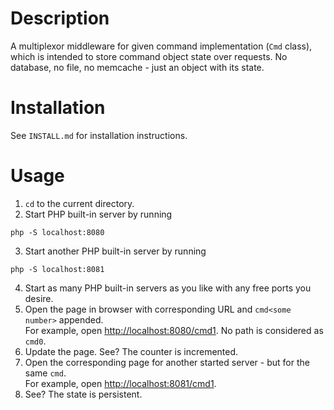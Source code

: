 # Description
A multiplexor middleware for given command implementation (`Cmd` class), which
is intended to store command object state over requests. No database, no file,
no memcache - just an object with its state.

# Installation
See `INSTALL.md` for installation instructions.

# Usage
1) `cd` to the current directory.  
2) Start PHP built-in server by running
```
php -S localhost:8080
```  
3) Start another PHP built-in server by running
```
php -S localhost:8081
```  
4) Start as many PHP built-in servers as you like with any free ports you desire.  
5) Open the page in browser with corresponding URL and `cmd<some number>` appended.  
  For example, open [http://localhost:8080/cmd1](http://localhost:8080/cmd1). No path is considered as `cmd0`.  
6) Update the page. See? The counter is incremented.  
7) Open the corresponding page for another started server - but for the same `cmd`.  
  For example, open [http://localhost:8081/cmd1](http://localhost:8081/cmd1).  
8) See? The state is persistent.
